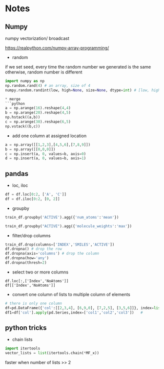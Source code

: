 # Notes

## Numpy

numpy vectorization/ broadcast

https://realpython.com/numpy-array-programming/

* random

if we set seed, every time the random number we generated is the same
otherwise, random number is different
```python
import numpy as np
np.random.rand(4) # an array, size of 4
numpy.random.randint(low, high=None, size=None, dtype=int) # [low, high). If high is None (the default), then results are from [0, low)

* merge
```python
a = np.arange(16).reshape(4,4)
b = np.arange(20).reshape(4,5)
np.hstack((a,b))
c = np.arange(30).reshape(6,5)
np.vstack((b,c))
```

* add one column at assigned location

```python
a = np.array([[1,2,3],[4,5,6],[7,8,9]])
b = np.array([[0,0,0]])
c = np.insert(a, 0, values=b, axis=0)
d = np.insert(a, 0, values=b, axis=1)
```

## pandas

* loc, iloc

```python
df = df.loc[0:2, ['A', 'C']]
df = df.iloc[0:2, [0, 2]]
```

* groupby

```python
train_df.groupby('ACTIVE').agg({'num_atoms':'mean'})

train_df.groupby("ACTIVE").agg({'molecule_weights':'max'})

```

* filter/drop columns
```python
train_df.drop(columns=['INDEX','SMILES','ACTIVE'])
df.dropna() # drop the row
df.dropna(axis='columns') # drop the column
df.dropna(how='any')
df.dropna(thresh=2)
```

* select two or more columns
```
df.loc[:,['Index','NoAtoms']]
df[['Index','NoAtoms']]
```

* convert one column of lists to multiple column of elements

```python
# there is only one column 
df=pd.DataFrame({'col':[[2,3,4], [6,9,0], [7,2,5], [3,5,6]]}, index=list('abcd'))
df1=df['col'].apply(pd.Series,index=['col1','col2','col3'])   # 
```

## python tricks

* chain lists
```python
import itertools
vector_lists = list(itertools.chain(*MF_x))
```

faster when number of lists >> 2
